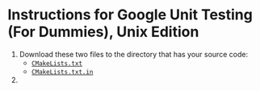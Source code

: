 # Instructions for Google Unit Testing (For Dummies), Unix Edition

1. Download these two files to the directory that has your source code:
   - [`CMakeLists.txt`](https://github.com/bliutwo/cpp_crash_course/blob/master/ch10/CMakeLists.txt)
   - [`CMakeLists.txt.in`](https://github.com/bliutwo/cpp_crash_course/blob/master/ch10/CMakeLists.txt.in)
2. 
